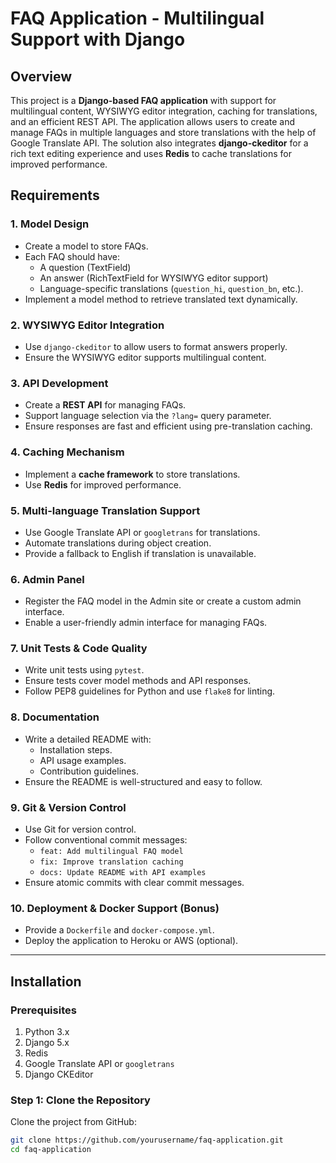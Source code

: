 # FAQ Application - Multilingual Support with Django

## Overview
This project is a **Django-based FAQ application** with support for multilingual content, WYSIWYG editor integration, caching for translations, and an efficient REST API. The application allows users to create and manage FAQs in multiple languages and store translations with the help of Google Translate API. The solution also integrates **django-ckeditor** for a rich text editing experience and uses **Redis** to cache translations for improved performance.

## Requirements

### 1. Model Design
- Create a model to store FAQs.
- Each FAQ should have:
  - A question (TextField)
  - An answer (RichTextField for WYSIWYG editor support)
  - Language-specific translations (`question_hi`, `question_bn`, etc.).
- Implement a model method to retrieve translated text dynamically.

### 2. WYSIWYG Editor Integration
- Use `django-ckeditor` to allow users to format answers properly.
- Ensure the WYSIWYG editor supports multilingual content.

### 3. API Development
- Create a **REST API** for managing FAQs.
- Support language selection via the `?lang=` query parameter.
- Ensure responses are fast and efficient using pre-translation caching.

### 4. Caching Mechanism
- Implement a **cache framework** to store translations.
- Use **Redis** for improved performance.

### 5. Multi-language Translation Support
- Use Google Translate API or `googletrans` for translations.
- Automate translations during object creation.
- Provide a fallback to English if translation is unavailable.

### 6. Admin Panel
- Register the FAQ model in the Admin site or create a custom admin interface.
- Enable a user-friendly admin interface for managing FAQs.

### 7. Unit Tests & Code Quality
- Write unit tests using `pytest`.
- Ensure tests cover model methods and API responses.
- Follow PEP8 guidelines for Python and use `flake8` for linting.

### 8. Documentation
- Write a detailed README with:
  - Installation steps.
  - API usage examples.
  - Contribution guidelines.
- Ensure the README is well-structured and easy to follow.

### 9. Git & Version Control
- Use Git for version control.
- Follow conventional commit messages:
  - `feat: Add multilingual FAQ model`
  - `fix: Improve translation caching`
  - `docs: Update README with API examples`
- Ensure atomic commits with clear commit messages.

### 10. Deployment & Docker Support (Bonus)
- Provide a `Dockerfile` and `docker-compose.yml`.
- Deploy the application to Heroku or AWS (optional).

---

## Installation

### Prerequisites
1. Python 3.x
2. Django 5.x
3. Redis
4. Google Translate API or `googletrans`
5. Django CKEditor

### Step 1: Clone the Repository
Clone the project from GitHub:
```bash
git clone https://github.com/yourusername/faq-application.git
cd faq-application

